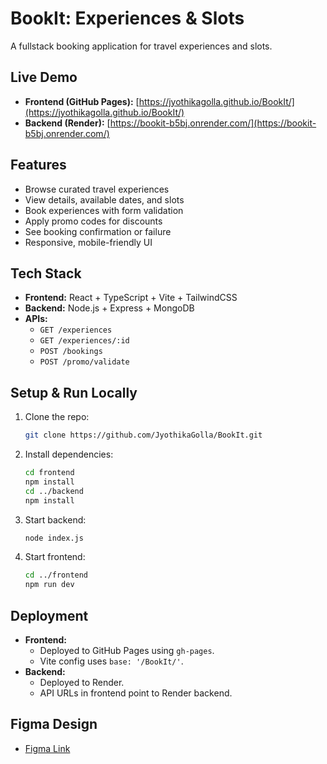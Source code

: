 # BookIt: Experiences & Slots

A fullstack booking application for travel experiences and slots.

## Live Demo
- **Frontend (GitHub Pages):** [https://jyothikagolla.github.io/BookIt/](https://jyothikagolla.github.io/BookIt/)
- **Backend (Render):** [https://bookit-b5bj.onrender.com/](https://bookit-b5bj.onrender.com/)

## Features
- Browse curated travel experiences
- View details, available dates, and slots
- Book experiences with form validation
- Apply promo codes for discounts
- See booking confirmation or failure
- Responsive, mobile-friendly UI

## Tech Stack
- **Frontend:** React + TypeScript + Vite + TailwindCSS
- **Backend:** Node.js + Express + MongoDB
- **APIs:**
  - `GET /experiences`
  - `GET /experiences/:id`
  - `POST /bookings`
  - `POST /promo/validate`

## Setup & Run Locally
1. Clone the repo:
   ```sh
   git clone https://github.com/JyothikaGolla/BookIt.git
   ```
2. Install dependencies:
   ```sh
   cd frontend
   npm install
   cd ../backend
   npm install
   ```
3. Start backend:
   ```sh
   node index.js
   ```
4. Start frontend:
   ```sh
   cd ../frontend
   npm run dev
   ```

## Deployment
- **Frontend:**
  - Deployed to GitHub Pages using `gh-pages`.
  - Vite config uses `base: '/BookIt/'`.
- **Backend:**
  - Deployed to Render.
  - API URLs in frontend point to Render backend.

## Figma Design
- [Figma Link](https://www.figma.com/design/8X6E1Ev8YdtZ3erV0Iifvb/HD-booking?node-id=01&p=f&t=K4scwnxfIHmfbb2a-0)
